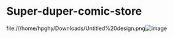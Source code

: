 # Super-duper-comic-store


file:///home/hpghy/Downloads/Untitled%20design.png![image](https://user-images.githubusercontent.com/53649054/121402171-33116000-c977-11eb-9a76-0e73001ac996.png)




